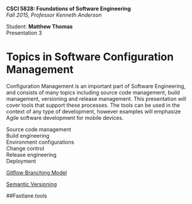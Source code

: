 **CSCI 5828: Foundations of Software Engineering**  
*Fall 2015, Professor Kenneth Anderson*

Student: **Matthew Thomas**  
Presentation 3  

# Topics in Software Configuration Management  

Configuration Management is an important part of Software Engineering, and consists of many topics including source code management, build management, versioning and release management. This presentation will cover tools that support these processes. The tools can be used in the context of any type of development, however examples will emphasize Agile software development for mobile devices.  

Source code management  
Build engineering  
Environment configurations  
Change control  
Release engineering  
Deployment  

[Gitflow Branching Model](gitflow.md)  

[Semantic Versioning](semantic-versioning.md)  

##Fastlane.tools  
